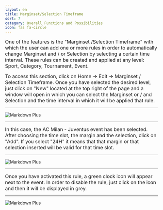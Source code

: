 ```yaml
---
layout: en
title: Marginset/Selection Timeframe
sort: 7
category: Overall Functions and Possibilities
icon: fas fa-circle
---
```

<p class="message">

</p>

<font size="3">One of the features is the "Marginset /Selection Timeframe" with which the user can add one or more rules in order to automatically change Marginset and / or Selection by selecting a certain time interval. These rules can be created and applied at any level: Sport, Category, Tournament, Event.

 

To access this section, click on Home -> Edit -> Marginset / Selection Timeframe. Once you have selected the desired level, just click on "New" located at the top right of the page and a window will open in which you can select the Marginset or / and Selection and the time interval in which it will be applied that rule.</font>

---
 
![Markdown Plus]({{site.baseurl}}/public/images/gestione-quote/marginset-timeframe.png)

---

<font size="3">In this case, the AC Milan - Juventus event has been selected. After choosing the time slot, the margin and the selection, click on "Add". If you select "24H" it means that that margin or that selection inserted will be valid for that time slot.</font>

---

 ![Markdown Plus]({{site.baseurl}}/public/images/gestione-quote/new-rule-added.png)

---

 <font size="3"> Once you have activated this rule, a green clock icon will appear next to the event. In order to disable the rule, just click on the icon and then it will be displayed in grey.</font> 
 
 ---

![Markdown Plus]({{site.baseurl}}/public/images/gestione-quote/new-rule-added-two.png)
